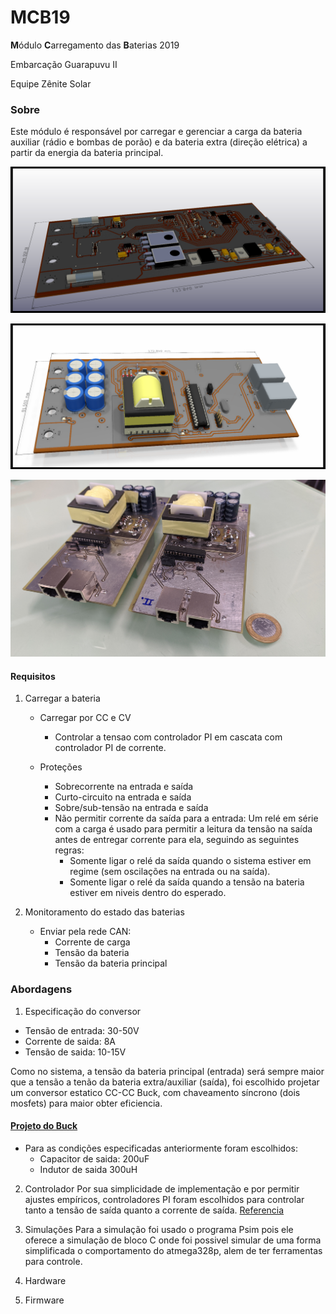 # MCB19

**M**ódulo **C**arregamento das **B**aterias 2019 

Embarcação Guarapuvu II

Equipe Zênite Solar



### Sobre

Este módulo é responsável por carregar e gerenciar a carga da bateria auxiliar (rádio e bombas de porão) e da bateria extra (direção elétrica) a partir da energia da bateria principal.

![](hardware/IMG/3DDOWN.png?raw=true)

![](hardware/IMG/3DUP.png?raw=true)

![](hardware/IMG/PlacaMontada_3.jpg?raw=true)



#### Requisitos

1. Carregar a bateria

   - Carregar por CC e CV
      - Controlar a tensao com controlador PI em cascata com controlador PI de corrente.

   - Proteções
      - Sobrecorrente na entrada e saída
      - Curto-circuito na entrada e saída
      - Sobre/sub-tensão na entrada e saída
      - Não permitir corrente da saída para a entrada: Um relé em série com a carga é usado para permitir a leitura da tensão na saída antes de entregar corrente para ela, seguindo as seguintes regras:
        - Somente ligar o relé da saída quando o sistema estiver em regime (sem oscilações na entrada ou na saída).
        - Somente ligar o relé da saída quando a tensão na bateria estiver em niveis dentro do esperado. 

2. Monitoramento do estado das baterias

   - Enviar pela rede CAN:
      - Corrente de carga
      - Tensão da bateria
      - Tensão da bateria principal
### Abordagens

 1. Especificação do conversor
   - Tensão de entrada: 30-50V
   - Corrente de saida: 8A
   - Tensão de saida: 10-15V

   Como no sistema, a tensão da bateria principal (entrada) será sempre maior que a tensão a tenão da bateria extra/auxiliar (saída), foi escolhido projetar um conversor estatico CC-CC Buck, com chaveamento síncrono (dois mosfets) para maior obter eficiencia.
   #### [Projeto do Buck](https://github.com/ZeniteSolar/MCB19/blob/master/control/buck.ipynb)
   
   - Para as condições especificadas anteriormente foram escolhidos:
      - Capacitor de saida: 200uF
      - Indutor de saida 300uH
 2. Controlador
   Por sua simplicidade de implementação e por permitir ajustes empíricos, controladores PI foram escolhidos para controlar tanto a tensão de saída quanto a corrente de saída.
   [Referencia](https://e2e.ti.com/cfs-file/__key/communityserver-discussions-components-files/902/PI-controller-equations.pdf)
 3. Simulações
   Para a simulação foi usado o programa Psim pois ele oferece a simulação de bloco C onde foi possivel simular de uma forma simplificada o comportamento do atmega328p, alem de ter ferramentas para controle.
   
 4. Hardware
 5. Firmware
     
   
   
   
   
